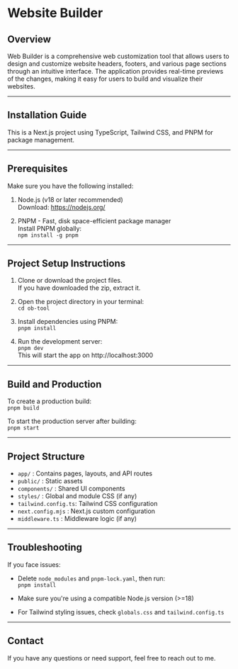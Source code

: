 # Website Builder

## Overview
Web Builder is a comprehensive web customization tool that allows users to design and customize website headers, footers, and various page sections through an intuitive interface. The application provides real-time previews of the changes, making it easy for users to build and visualize their websites.

---------------------------
Installation Guide
---------------------------

This is a Next.js project using TypeScript, Tailwind CSS, and PNPM for package management.

---------------------------
Prerequisites
---------------------------
Make sure you have the following installed:

1. Node.js (v18 or later recommended)  
   Download: https://nodejs.org/

2. PNPM - Fast, disk space-efficient package manager  
   Install PNPM globally:  
   `npm install -g pnpm`

---------------------------
Project Setup Instructions
---------------------------

1. Clone or download the project files.  
   If you have downloaded the zip, extract it.

2. Open the project directory in your terminal:  
   `cd ob-tool`

3. Install dependencies using PNPM:  
   `pnpm install`

4. Run the development server:  
   `pnpm dev`  
   This will start the app on http://localhost:3000

---------------------------
Build and Production
---------------------------

To create a production build:  
`pnpm build`

To start the production server after building:  
`pnpm start`

---------------------------
Project Structure
---------------------------

- `app/`              : Contains pages, layouts, and API routes  
- `public/`           : Static assets  
- `components/`       : Shared UI components  
- `styles/`           : Global and module CSS (if any)  
- `tailwind.config.ts`: Tailwind CSS configuration  
- `next.config.mjs`   : Next.js custom configuration  
- `middleware.ts`     : Middleware logic (if any)

---------------------------
Troubleshooting
---------------------------

If you face issues:

- Delete `node_modules` and `pnpm-lock.yaml`, then run:  
  `pnpm install`

- Make sure you're using a compatible Node.js version (>=18)

- For Tailwind styling issues, check `globals.css` and `tailwind.config.ts`

---------------------------
Contact
---------------------------

If you have any questions or need support, feel free to reach out to me.

